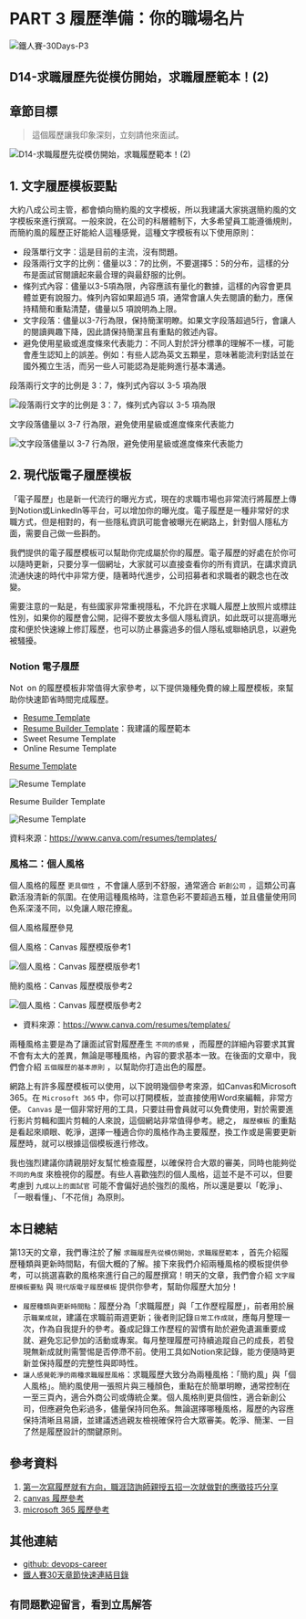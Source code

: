 # PART 3 履歷準備：你的職場名片

![鐵人賽-30Days-P3](https://github.com/qwedsazxc78/devops-career/raw/main/docs/img/30Days-P3.png)

## D14-求職履歷先從模仿開始，求職履歷範本！(2)

## 章節目標

> 這個履歷讓我印象深刻，立刻請他來面試。

![D14-求職履歷先從模仿開始，求職履歷範本！(2)](https://github.com/qwedsazxc78/devops-career/raw/main/docs/img/D13.png)

## 1. 文字履歷模板要點

大約八成公司主管，都會傾向簡約風的文字模板，所以我建議大家挑選簡約風的文字模板來進行撰寫。一般來說，在公司的科層體制下，大多希望員工能遵循規則，而簡約風的履歷正好能給人這種感覺，這種文字模板有以下使用原則：

* 段落單行文字：這是目前的主流，沒有問題。
* 段落兩行文字的比例：儘量以3：7的比例，不要選擇5：5的分布，這樣的分布是面試官閱讀起來最合理的與最舒服的比例。
* 條列式內容：儘量以3-5項為限，內容應該有量化的數據，這樣的內容會更具體並更有說服力。條列內容如果超過5 項，通常會讓人失去閱讀的動力，應保持精簡和重點清楚，儘量以5 項說明為上限。
* 文字段落：儘量以3-7行為限，保持簡潔明瞭。如果文字段落超過5行，會讓人的閱讀興趣下降，因此請保持簡潔且有重點的敘述內容。
* 避免使用星級或進度條來代表能力：不同人對於評分標準的理解不一樣，可能會產生認知上的誤差。例如：有些人認為英文五顆星，意味著能流利對話並在國外獨立生活，而另一些人可能認為是能夠進行基本溝通。

段落兩行文字的比例是 3：7，條列式內容以 3-5 項為限

![段落兩行文字的比例是 3：7，條列式內容以 3-5 項為限](https://github.com/qwedsazxc78/devops-career/raw/main/docs/img/D14-1.png)

文字段落儘量以 3-7 行為限，避免使用星級或進度條來代表能力

![文字段落儘量以 3-7 行為限，避免使用星級或進度條來代表能力](https://github.com/qwedsazxc78/devops-career/raw/main/docs/img/D14-2.png)

## 2. 現代版電子履歷模板

「電子履歷」也是新一代流行的曝光方式，現在的求職市場也非常流行將履歷上傳到Notion或LinkedIn等平台，可以增加你的曝光度。電子履歷是一種非常好的求職方式，但是相對的，有一些隱私資訊可能會被曝光在網路上，針對個人隱私方面，需要自己做一些斟酌。

我們提供的電子履歷模板可以幫助你完成屬於你的履歷。電子履歷的好處在於你可以隨時更新，只要分享一個網址，大家就可以直接查看你的所有資訊，在講求資訊流通快速的時代中非常方便，隨著時代進步，公司招募者和求職者的觀念也在改變。

需要注意的一點是，有些國家非常重視隱私，不允許在求職人履歷上放照片或標註性別，如果你的履歷會公開，記得不要放太多個人隱私資訊，如此既可以提高曝光度和便於快速線上修訂履歷，也可以防止暴露過多的個人隱私或聯絡訊息，以避免被騷擾。

### Notion 電子履歷

Not on 的履歷模板非常值得大家參考，以下提供幾種免費的線上履歷模板，來幫助你快速節省時間完成履歷。

* [Resume Template](https://www.notion.so/templates/resume)
* [Resume Builder Template](https://notsuusuu.notion.site/1956d33288a84691aa358d2996906eb4)：我建議的履歷範本
* Sweet Resume Template
* Online Resume Template

[Resume Template](https://www.notion.so/templates/resume)

![Resume Template](https://github.com/qwedsazxc78/devops-career/raw/main/docs/img/D14-3.png)

Resume Builder Template

![Resume Template](https://github.com/qwedsazxc78/devops-career/raw/main/docs/img/D14-3.png)

資料來源：https://www.canva.com/resumes/templates/

### 風格二：個人風格

個人風格的履歷 `更具個性` ，不會讓人感到不舒服，通常適合 `新創公司` ，這類公司喜歡活潑清新的氛圍。在使用這種風格時，注意色彩不要超過五種，並且儘量使用同色系深淺不同，以免讓人眼花撩亂。

個人風格履歷參見

個人風格：Canvas 履歷模版參考1

![個人風格：Canvas 履歷模版參考1](https://github.com/qwedsazxc78/devops-career/raw/main/docs/img/D13-3.png)

簡約風格：Canvas 履歷模版參考2

![個人風格：Canvas 履歷模版參考2](https://github.com/qwedsazxc78/devops-career/raw/main/docs/img/D13-4.png)

* 資料來源：https://www.canva.com/resumes/templates/

兩種風格主要是為了讓面試官對履歷產生 `不同的感覺` ，而履歷的詳細內容要求其實不會有太大的差異，無論是哪種風格，內容的要求基本一致。在後面的文章中，我們會介紹 `五個履歷的基本原則` ，以幫助你打造出色的履歷。

網路上有許多履歷模板可以使用，以下說明幾個參考來源，如Canvas和Microsoft 365。在 `Microsoft 365` 中，你可以打開模板，並直接使用Word來編輯，非常方便。 `Canvas` 是一個非常好用的工具，只要註冊會員就可以免費使用，對於需要進行影片剪輯和圖片剪輯的人來說，這個網站非常值得參考。總之， `履歷模板` 的重點是看起來順眼、乾淨，選擇一種適合你的風格作為主要履歷，換工作或是需要更新履歷時，就可以根據這個模板進行修改。

我也強烈建議你請親朋好友幫忙檢查履歷，以確保符合大眾的審美，同時也能夠從 `不同的角度` 來檢視你的履歷。有些人喜歡強烈的個人風格，這並不是不可以，但要考慮到 `九成以上的面試官` 可能不會偏好過於強烈的風格，所以還是要以「乾淨」、「一眼看懂」、「不花俏」為原則。

## 本日總結

第13天的文章，我們專注於了解 `求職履歷先從模仿開始，求職履歷範本` ，首先介紹履歷種類與更新時間點，有個大概的了解。接下來我們介紹兩種風格的模板提供參考，可以挑選喜歡的風格來進行自己的履歷撰寫！明天的文章，我們會介紹 `文字履歷模板要點` 與 `現代版電子履歷模板` 提供你參考，幫助你履歷大加分！

* `履歷種類與更新時間點`：履歷分為「求職履歷」與「工作歷程履歷」，前者用於展示`職業成就`，建議在求職前兩週更新；後者則記錄`日常工作成就`，應每月整理一次，作為自我提升的參考。養成記錄工作歷程的習慣有助於避免遺漏重要成就、避免忘記參加的活動或專案。每月整理履歷可持續追蹤自己的成長，若發現無新成就則需警惕是否停滯不前。使用工具如Notion來記錄，能方便隨時更新並保持履歷的完整性與即時性。
* `讓人感覺乾淨的兩種求職履歷風格`：求職履歷大致分為兩種風格：「簡約風」與「個人風格」。簡約風使用一張照片與三種顏色，重點在於簡單明瞭，通常控制在一至三頁內，適合外商公司或傳統企業。個人風格則更具個性，適合新創公司，但應避免色彩過多，儘量保持同色系。無論選擇哪種風格，履歷的內容應保持清晰且易讀，並建議透過親友檢視確保符合大眾審美。乾淨、簡潔、一目了然是履歷設計的關鍵原則。

## 參考資料

1. [第一次寫履歷就有方向，職涯諮詢師親授五招一次就做對的應徵技巧分享](https://www.1111.com.tw/1000w/fanshome/discussTopic.asp?cat=FANS&id=335674)
2. [canvas 履歷參考](https://www.canva.com/resumes/templates/)
3. [microsoft 365 履歷參考](https://create.microsoft.com/en-us/templates/resumes)

## 其他連結

* [github: devops-career](https://github.com/qwedsazxc78/devops-career/tree/main)
* [鐵人賽30天章節快速連結目錄](https://ithelp.ithome.com.tw/articles/10351094)

## `有問題歡迎留言，看到立馬解答`
